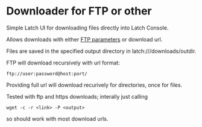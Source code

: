 # Downloader for FTP or other
Simple Latch UI for downloading files directly into Latch Console. 

Allows downloads with either [FTP parameters](https://jkorpela.fi/ftpurl.html#:~:text=An%20FTP%20URL%20designates%20a,in%20one%20repository%20of%20RFCs.) or download url.  

Files are saved in the specified output directory in latch:///downloads/outdir. 

FTP will download recursively with url format:

```
ftp://user:password@host:port/
```

Providing full url will download recurively for directories, once for files.

Tested with ftp and https downloads; interally just calling
```
wget -c -r <link> -P <output>
```
so should work with most download urls.
